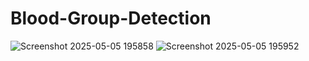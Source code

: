 # Blood-Group-Detection

![Screenshot 2025-05-05 195858](https://github.com/user-attachments/assets/1f53f063-4eed-4867-8b23-6ab19584866e)
![Screenshot 2025-05-05 195952](https://github.com/user-attachments/assets/2e497968-5ff7-492f-badd-33dddb93479f)
